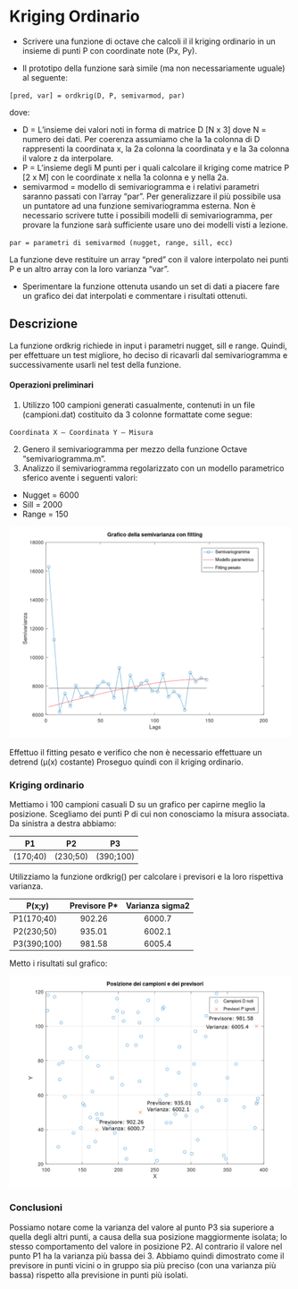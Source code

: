 # Kriging Ordinario

- Scrivere una funzione di octave che calcoli il il kriging ordinario in un insieme di punti P con coordinate note (Px, Py).

- Il prototipo della funzione sarà simile (ma non necessariamente uguale) al seguente:

`[pred, var] = ordkrig(D, P, semivarmod, par)`

dove:
* D = L’insieme dei valori noti in forma di matrice D [N x 3] dove N = numero dei dati. Per coerenza assumiamo che la 1a colonna di D rappresenti la coordinata x, la 2a colonna la coordinata y e la 3a colonna il valore z da interpolare.
* P = L’insieme degli M punti per i quali calcolare il kriging come matrice P [2 x M] con le coordinate x nella 1a colonna e y nella 2a.
* semivarmod =  modello di semivariogramma e i relativi parametri saranno passati con l’array “par”. Per generalizzare il più possibile usa un puntatore ad una funzione semivariogramma esterna. Non è necessario scrivere tutte i possibili modelli di semivariogramma, per provare la funzione sarà sufficiente usare uno dei modelli visti a lezione.

`par = parametri di semivarmod (nugget, range, sill, ecc)`

La funzione deve restituire un array  “pred” con il valore interpolato nei punti P e un altro array con la loro varianza “var”.

- Sperimentare la funzione ottenuta usando un set di dati a piacere fare un grafico dei dat interpolati e commentare i risultati ottenuti.

## Descrizione
La funzione ordkrig richiede in input i parametri nugget, sill e range. Quindi, per effettuare un test migliore, ho deciso di ricavarli dal semivariogramma e successivamente usarli nel test della funzione.

#### Operazioni preliminari
1. Utilizzo 100 campioni generati casualmente, contenuti in un file (campioni.dat) costituito da 3 colonne formattate come segue:

`Coordinata X – Coordinata Y – Misura`

2. Genero il semivariogramma per mezzo della funzione Octave “semivariogramma.m”.
3. Analizzo il semivariogramma regolarizzato con un modello parametrico sferico avente i seguenti valori:

- Nugget = 6000
- Sill = 2000
- Range = 150

![Grafico1](https://github.com/elpanas/Kriging-ordinary/blob/master/Grafici/2.png)

Effettuo il fitting pesato e verifico che non è necessario effettuare un detrend (μ(x) costante)
Proseguo quindi con il kriging ordinario.

### Kriging ordinario
Mettiamo i 100 campioni casuali D su un grafico per capirne meglio la posizione.
Scegliamo dei punti P di cui non conosciamo la misura associata. Da sinistra a destra abbiamo:

 P1 | P2 | P3 
| -------- | -------- | --------- |
| (170;40) | (230;50) | (390;100) |

Utilizziamo la funzione ordkrig() per calcolare i previsori e la loro rispettiva varianza.

 P(x;y)  | Previsore P* | Varianza sigma2 
|---------|:---------------:|:-----:|
| P1(170;40) | 902.26 | 6000.7 |
| P2(230;50) | 935.01 | 6002.1 |
| P3(390;100) | 981.58 | 6005.4 |

Metto i risultati sul grafico:

![Grafico2](https://github.com/elpanas/Kriging-ordinary/blob/master/Grafici/3.png)

### Conclusioni
Possiamo notare come la varianza del valore al punto P3 sia superiore a quella degli altri punti, a causa della sua posizione maggiormente isolata; lo stesso comportamento del valore in posizione P2. Al contrario il valore nel punto P1 ha la varianza più bassa dei 3.
Abbiamo quindi dimostrato come il previsore in punti vicini o in gruppo sia più preciso (con una varianza più bassa) rispetto alla previsione in punti più isolati.
